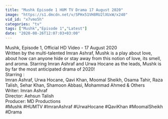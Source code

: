 ```yaml
---
title: "Mushk Episode 1 HUM TV Drama 17 August 2020"
image: "https://s1.dmcdn.net/v/SPHx51VH8RU2lXUxW/x240"
vid_id: "x7vmo5h"
categories: "tv"
tags: ["Mushk","Episode 1","Latest"]
date: "2020-08-26T12:07:03+03:00"
---
```

Mushk, Episode 1, Official HD Video - 17 August 2020  <br>Written by the multi-talented Imran Ashraf, Mushk is a play about love, about how can anyone hide or stay away from this notion of love, its smell, and aroma. Starring Imran Ashraf and Urwa Hocane as the leads, Mushk is by far the most anticipated drama of 2020!  <br>Starring :  <br>Imran Ashraf, Urwa Hocane, Qavi Khan, Moomal Sheikh, Osama Tahir, Raza Talish, Sehar Khan, Shamoon Abbasi, Mohammad Ahmed &amp; Others  <br>Writer: Imran Ashraf  <br>Director: Aehsun Talish  <br>Producer: MD Productions  <br>#Mushk #HUMTV #ImranAshraf #UrwaHocane #QaviKhan #MoomalSheikh #Drama
